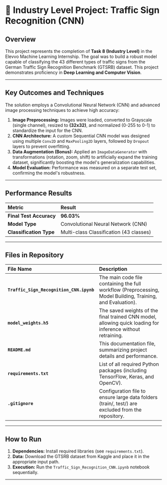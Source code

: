 

# 🚦 Industry Level Project: Traffic Sign Recognition (CNN)

## Overview
This project represents the completion of **Task 8 (Industry Level)** in the Elevvo Machine Learning Internship. The goal was to build a robust model capable of classifying the 43 different types of traffic signs from the German Traffic Sign Recognition Benchmark (GTSRB) dataset. This project demonstrates proficiency in **Deep Learning and Computer Vision**.

---

## Key Outcomes and Techniques
The solution employs a Convolutional Neural Network (CNN) and advanced image processing techniques to achieve high accuracy:

1.  **Image Preprocessing:** Images were loaded, converted to Grayscale (single channel), resized to **(32x32)**, and normalized (0-255 to 0-1) to standardize the input for the CNN.
2.  **CNN Architecture:** A custom Sequential CNN model was designed using multiple `Conv2D` and `MaxPooling2D` layers, followed by `Dropout` layers to prevent overfitting.
3.  **Data Augmentation (Bonus):** Applied an `ImageDataGenerator` with transformations (rotation, zoom, shift) to artificially expand the training dataset, significantly boosting the model's generalization capabilities.
4.  **Model Evaluation:** Performance was measured on a separate test set, confirming the model's robustness.

---

## Performance Results

| Metric | Result |
| :--- | :--- |
| **Final Test Accuracy** | **96.03%** |
| **Model Type** | Convolutional Neural Network (CNN) |
| **Classification Type** | Multi-class Classification (43 classes) |

---

## Files in Repository

| File Name | Description |
| :--- | :--- |
| **`Traffic_Sign_Recognition_CNN.ipynb`** | The main code file containing the full workflow (Preprocessing, Model Building, Training, and Evaluation). |
| **`model_weights.h5`** | The saved weights of the final trained CNN model, allowing quick loading for inference without retraining. |
| **`README.md`** | This documentation file, summarizing project details and performance. |
| **`requirements.txt`** | List of all required Python packages (including TensorFlow, Keras, and OpenCV). |
| **`.gitignore`** | Configuration file to ensure large data folders (train/, test/) are excluded from the repository. |

---

## How to Run
1.  **Dependencies:** Install required libraries (see `requirements.txt`).
2.  **Data:** Download the GTSRB dataset from Kaggle and place it in the appropriate input path.
3.  **Execution:** Run the `Traffic_Sign_Recognition_CNN.ipynb` notebook sequentially.

---

